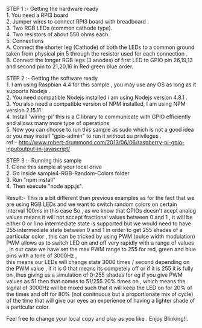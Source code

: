 STEP 1 :- Getting the hardware ready <br/>
                1. You need a RPI3 board <br/>
                2. Jumper wires to connect RPI3 board with breadboard .<br/>
                3. Two RGB LEDs (common cathode type).<br/>
                4. Two resistors of about 550 ohms each.<br/>
                5. Connections<br/>
                        A. Connect the shorter leg (Cathode) of both the LEDs to a common ground taken from physical pin 5 through the resistor used for each connection .<br/>
                        B. Connect the longer RGB legs (3 anodes) of first LED to GPIO pin 26,19,13 and second pin to 21,20,16 in Red green blue order.<br/>

STEP 2 :- Getting the software ready<br/>
                1. I am using Raspbian 4.4 for this sample , you may use any OS as long as it supports Nodejs .<br/>
                2. You need compatible Nodejs installed i am using Nodejs version 4.8.1 .<br/>
                3. You also need a compatible version of NPM installed, I am using NPM version 2.15.11 .<br/>
		4. Install 'wiring-pi' this is a C library to communicate with GPIO efficiently and allows many more type of operations   
                5. Now you can choose to run this sample as sudo which is not a good idea or you may install "gpio-admin" to run it without su privileges .<br/> 
		ref:- http://www.robert-drummond.com/2013/06/06/raspberry-pi-gpio-inputoutput-in-javascript/<br/> 

STEP 3 :- Running this sample <br/>
                1. Clone this sample at your local drive <br/>
                2. Go inside sample4-RGB-Random-Colors folder <br/>
                3. Run "npm install"<br/>
                4. Then execute "node app.js".

Result:- This is a bit different than previous examples as for the fact that we are using RGB LEDs and we want to switch random colors on certain interval 100ms in this case
So , as we know that GPIOs doesn't acept analog values means it will not accept fractional values between 0 and 1 , it will be either 0 or 1 no intermediate state is supported
but we would need to have 255 intermediate state between 0 and 1 in order to get 255 shades of a particular color , this can be tricked by using PWM (pulse width modulation) 
PWM allows us to switch LED on and off very rapidly with a range of values , in our case we have set the max PWM range to 255 for red, green and blue pins with a tone of 3000Hz ,  
this means our LEDs will change state 3000 times / second depending on the PWM value , if it is 0 that means its competely off or if it is 255 it is fully on ,thus giving us a
simulation of 0-255 shades for eg if you give PWM values as 51 then that comes to 51/255 20% times on , which means the signal of 3000Hz will be mixed such that it will 
keep the LED on for 20% of the times and off for 80% (not conitnuous but a proportionate mix of cycle) of the time that will give our eyes an experience of having a lighter shade
of a particular color.
 
Feel free to change your local copy and play as you like . Enjoy Blinking!!. <br/>
